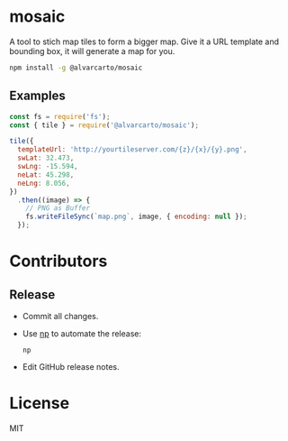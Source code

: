 # mosaic

A tool to stich map tiles to form a bigger map. Give it a URL template and bounding
box, it will generate a map for you.

```bash
npm install -g @alvarcarto/mosaic
```


## Examples

```js
const fs = require('fs');
const { tile } = require('@alvarcarto/mosaic');

tile({
  templateUrl: 'http://yourtileserver.com/{z}/{x}/{y}.png',
  swLat: 32.473,
  swLng: -15.594,
  neLat: 45.298,
  neLng: 8.056,
})
  .then((image) => {
    // PNG as Buffer
    fs.writeFileSync(`map.png`, image, { encoding: null });
  });
```

# Contributors


## Release

* Commit all changes.
* Use [np](https://github.com/sindresorhus/np) to automate the release:

    `np`

* Edit GitHub release notes.

# License

MIT
